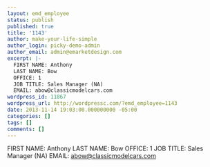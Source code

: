 ```yaml
---
layout: emd_employee
status: publish
published: true
title: '1143'
author: make-your-life-simple
author_login: picky-demo-admin
author_email: admin@emarketdesign.com
excerpt: |-
  FIRST NAME: Anthony
  LAST NAME: Bow
  OFFICE: 1
  JOB TITLE: Sales Manager (NA)
  EMAIL: abow@classicmodelcars.com
wordpress_id: 11867
wordpress_url: http://wordpressc.com/?emd_employee=1143
date: 2013-11-14 19:03:00.000000000 -05:00
categories: []
tags: []
comments: []
---
```

FIRST NAME: Anthony
LAST NAME: Bow
OFFICE: 1
JOB TITLE: Sales Manager (NA)
EMAIL: abow@classicmodelcars.com
